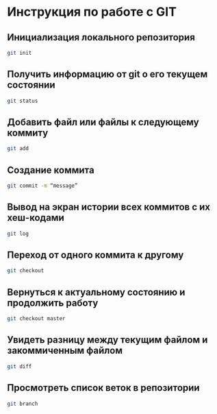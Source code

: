 # Инструкция по работе с GIT

## Инициализация локального репозитория

```sh
git init
```

## Получить информацию от git о его текущем состоянии

```sh
git status
```

## Добавить файл или файлы к следующему коммиту

```sh
git add
```

## Создание коммита

```sh
git commit -m “message”
```

## Вывод на экран истории всех коммитов с их хеш-кодами

```sh
git log
```

## Переход от одного коммита к другому

```sh
git checkout
```

## Вернуться к актуальному состоянию и продолжить работу

```sh
git checkout master
```
## Увидеть разницу между текущим файлом и закоммиченным файлом

```sh
git diff
```

## Просмотреть список веток в репозитории

```sh
git branch
```
